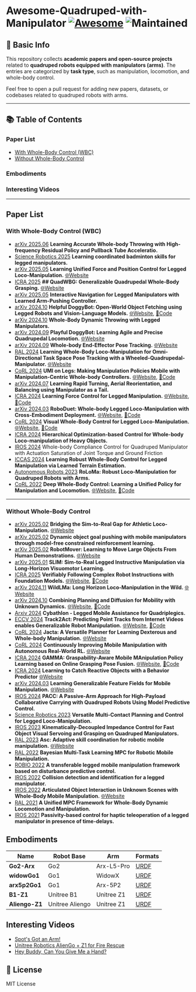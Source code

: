 # Awesome-Quadruped-with-Manipulator [![Awesome](https://awesome.re/badge.svg)](https://awesome.re) ![Maintained](https://img.shields.io/badge/Maintained%3F-yes-brightgreen.svg)

## 🦾 Basic Info
This repository collects **academic papers and open-source projects** related to **quadruped robots equipped with manipulators (arms)**. The entries are categorized by **task type**, such as manipulation, locomotion, and whole-body control.

Feel free to open a pull request for adding new papers, datasets, or codebases related to quadruped robots with arms.

---

## 📚 Table of Contents

### Paper List
- [With Whole-Body Control (WBC)](#with-whole-body-control-wbc)
- [Without Whole-Body Control](#without-whole-body-control)

### Embodiments

### Interesting Videos

---

## Paper List
### With Whole-Body Control (WBC)
- [arXiv 2025.06](https://arxiv.org/abs/2506.16986) **Learning Accurate Whole-body Throwing with High-frequency Residual Policy and Pullback Tube Acceleratio.** 
- [Science Robotics 2025](https://www.science.org/doi/epdf/10.1126/scirobotics.adu3922) **Learning coordinated badminton skills for legged manipulators.** 
- [arXiv 2025.05](https://arxiv.org/abs/2505.20829) **Learning Unified Force and Position Control for Legged Loco-Manipulation.** [🌐Website](https://unified-force.github.io/) 
- [ICRA 2025](https://arxiv.org/abs/2411.06782) **## QuadWBG: Generalizable Quadrupedal Whole-Body Grasping.** [🌐Website](https://quadwbg.github.io/)
- [arXiv 2025.05](https://arxiv.org/abs/2503.01474) **Interactive Navigation for Legged Manipulators with Learned Arm-Pushing Controller.** 
- [arXiv 2024.10](https://arxiv.org/abs/2410.00231) **Helpful DoggyBot: Open-World Object Fetching using Legged Robots and Vision-Language Models.** [🌐Website](https://helpful-doggybot.github.io/), [🌟Code](https://github.com/WooQi57/Helpful-Doggybot)
- [arXiv 2024.10](https://arxiv.org/pdf/2410.05681) **Whole-Body Dynamic Throwing with Legged Manipulators.** 
- [arXiv 2024.09](https://arxiv.org/abs/2409.19920) **Playful DoggyBot: Learning Agile and Precise Quadrupedal Locomotion.** [🌐Website](https://playful-doggybot.github.io/)
- [arXiv 2024.09](https://arxiv.org/abs/2409.16048) **Whole-body End-Effector Pose Tracking.** [🌐Website](https://leggedrobotics.github.io/wholebody-pose-control/)
- [RAL 2024](https://arxiv.org/abs/2412.03012) **Learning Whole-Body Loco-Manipulation for Omni-Directional Task Space Pose Tracking with a Wheeled-Quadrupedal-Manipulator.** [🌐Website](https://clearlab-sustech.github.io/RFM_loco_mani/)
- [CoRL 2024](https://arxiv.org/abs/2407.10353) **UMI on Legs: Making Manipulation Policies Mobile with Manipulation-Centric Whole-body Controllers.** [🌐Website](https://umi-on-legs.github.io/), [🌟Code](https://github.com/real-stanford/umi-on-legs)
- [arXiv 2024.07](https://arxiv.org/abs/2407.10420) **Learning Rapid Turning, Aerial Reorientation, and Balancing using Manipulator as a Tail.** 
- [ICRA 2024](https://arxiv.org/abs/2405.01402) **Learning Force Control for Legged Manipulation.** [🌐Website](https://tif-twirl-13.github.io/learning-compliance), [🌟Code](https://github.com/Improbable-AI/learning-compliance)
- [arXiv 2024.03](https://arxiv.org/abs/2403.17367v4) **RoboDuet: Whole-body Legged Loco-Manipulation with Cross-Embodiment Deployment.** [🌐Website](https://locomanip-duet.github.io/), [🌟Code](https://github.com/locomanip-duet/RoboDuet)
- [CoRL 2024](https://arxiv.org/abs/2403.16967) **Visual Whole-Body Control for Legged Loco-Manipulation.** [🌐Website](https://wholebody-b1.github.io/), [🌟Code](https://github.com/Ericonaldo/visual_wholebody)
- [ICRA 2024](https://arxiv.org/abs/2311.00112) **Hierarchical Optimization-based Control for Whole-body Loco-manipulation of Heavy Objects.** 
- [IROS 2024](https://ieeexplore-ieee-org.ezproxy.lib.szu.edu.cn/stamp/stamp.jsp?tp=&arnumber=10802754) Whole-body Compliance Control for Quadruped Manipulator with Actuation Saturation of Joint Torque and Ground Friction
- [ICCAS 2024](https://ieeexplore-ieee-org.ezproxy.lib.szu.edu.cn/stamp/stamp.jsp?tp=&arnumber=10773069) **Learning Robust Whole-Body Control for Legged Manipulation via Learned Terrain Estimation.**
- [Autonomous Robots 2023](https://arxiv.org/abs/2203.01446) **RoLoMa: Robust Loco-Manipulation  for Quadruped Robots with Arms.**
- [CoRL 2022](https://arxiv.org/abs/2210.10044) **Deep Whole-Body Control: Learning a Unified Policy for Manipulation and Locomotion.** [🌐Website](https://manipulation-locomotion.github.io/), [🌟Code](https://github.com/MarkFzp/Deep-Whole-Body-Control)


---

### Without Whole-Body Control
- [arXiv 2025.02](https://arxiv.org/abs/2502.10894) **Bridging the Sim-to-Real Gap for Athletic Loco-Manipulation.** [🌐Website](https://uan.csail.mit.edu/) 
- [arXiv 2025.02](https://arxiv.org/abs/2502.01546) **Dynamic object goal pushing with mobile manipulators through model-free constrained reinforcement learning.**
- [arXiv 2025.02](https://arxiv.org/abs/2502.05271) **RobotMover: Learning to Move Large Objects From Human Demonstrations.** [🌐Website](https://easypapersniper.github.io/projects/robotMover/robotMover.html)
- [arXiv 2025.01](https://arxiv.org/abs/2501.09905) **SLIM: Sim-to-Real Legged Instructive Manipulation via Long-Horizon Visuomotor Learning.**
- [ICRA 2025](https://arxiv.org/pdf/2402.11498) **Verifiably Following Complex Robot Instructions with Foundation Models.** [🌐Website](https://robotlimp.github.io/), [🌟Code](https://github.com/benedictquartey/robotlimp)
- [arXiv 2024.11](https://arxiv.org/pdf/2411.15131) **WildLMa: Long Horizon Loco-Manipulation in the Wild.** [🌐Website](https://wildlma.github.io/)
- [arXiv 2024.10](https://arxiv.org/abs/2410.06911) **Combining Planning and Diffusion for Mobility with Unknown Dynamics.** [🌐Website](https://yravan.github.io/plannerorderedpolicy/), [🌟Code](https://github.com/zt-yang/diffusion-ccsp)
- [Arxiv 2024](https://arxiv.org/abs/2405.07445) **Cybathlon - Legged Mobile Assistance for Quadriplegics.**
- [ECCV 2024](https://arxiv.org/abs/2405.01527) **Track2Act: Predicting Point Tracks from Internet Videos enables Generalizable Robot Manipulation.** [🌐Website](https://homangab.github.io/track2act/), [🌟Code](https://github.com/homangab/Track-2-Act/)
- [CoRL 2024](https://arxiv.org/abs/2408.01258) **Jacta: A Versatile Planner for Learning Dexterous and Whole-body Manipulation.** [🌐Website](https://jacta-manipulation.github.io/)
- [CoRL 2024](https://continual-mobile-manip.github.io/) **Continuously Improving Mobile Manipulation with Autonomous Real-World RL.** [🌐Website](https://geff-b1.github.io/)
- [ICRA 2024](https://arxiv.org/abs/2309.15459) **GAMMA: Graspability-Aware Mobile MAnipulation Policy Learning based on Online Grasping Pose Fusion.** [🌐Website](https://pku-epic.github.io/GAMMA/), [🌟Code](https://github.com/user432/gamma)
- [ICRA 2024](https://kl-research.github.io/files/ICRA2024_Kai_v2.pdf) **Learning to Catch Reactive Objects with a Behavior Predictor** [🌐Website](https://kl-research.github.io/dyncatch)
- [arXiv 2024.03](https://arxiv.org/pdf/2403.07563) **Learning Generalizable Feature Fields for Mobile Manipulation.** [🌐Website](https://geff-b1.github.io/)
- [IROS 2024](https://arxiv.org/abs/2403.19862) **PACC: A Passive-Arm Approach for High-Payload Collaborative Carrying with Quadruped Robots Using Model Predictive Control.**
- [Science Robotics 2023](https://arxiv.org/abs/2308.09179) **Versatile Multi-Contact Planning and Control for Legged Loco-Manipulation.** 
- [IROS 2023](https://arxiv.org/abs/2307.04918) **Kinematically-Decoupled Impedance Control for Fast Object Visual Servoing and Grasping on Quadruped Manipulators.**
- [RAL 2023](https://arxiv.org/abs/2304.00410) **Asc: Adaptive skill coordination for robotic mobile manipulation.** [🌐Website](https://adaptiveskillcoordination.github.io/)
- [RAL 2022](https://arxiv.org/abs/2211.10270) **Bayesian Multi-Task Learning MPC for Robotic Mobile Manipulation.**
- [ROBIO 2022](https://arxiv.org/abs/2203.03391) **A transferable legged mobile manipulation framework based on disturbance predictive control.**
- [IROS 2022](https://arxiv.org/abs/2207.14745) **Collision detection and identification for a legged manipulator.** 
- [IROS 2022](https://arxiv.org/abs/2103.10534) **Articulated Object Interaction in Unknown Scenes with Whole-Body Mobile Manipulation.** [🌐Website](https://www.pair.toronto.edu/articulated-mm/)
- [RAL 2021](https://arxiv.org/abs/2103.00946) **A Unified MPC Framework for Whole-Body Dynamic Locomotion and Manipulation.**
- [IROS 2021](https://arxiv.org/abs/2108.07658) **Passivity-based control for haptic teleoperation of a legged manipulator in presence of time-delays.**

## Embodiments
| Name        | Robot Base      | Arm           | Formats |
|-------------|------------------|----------------|---------|
| **Go2-Arx**         | Go2                | Arx-L5-Pro        | [URDF](./Embodiments/go2_arx)    |
| **widowGo1**        | Go1                | WidowX            | [URDF](./Embodiments/widowGo1)    |
| **arx5p2Go1**       | Go1                | Arx-5P2           | [URDF](./Embodiments/arx5p2Go1)    |
| **B1-Z1**           | Unitree B1         | Unitree Z1        | [URDF](./Embodiments/B1_Z1)    |
| **Aliengo-Z1**      | Unitree Aliengo    | Unitree Z1        | [URDF](./Embodiments/aliengoZ1)    |

## Interesting Videos
- [Spot's Got an Arm!](https://www.youtube.com/watch?v=6Zbhvaac68Y&t=1s)
- [Unitree Robotics AlienGo + Z1 for Fire Rescue](https://www.youtube.com/watch?v=7CVwGY65In8)
- [Hey Buddy, Can You Give Me a Hand?](https://www.youtube.com/watch?v=fUyU3lKzoio)

## 📜 License
MIT License

